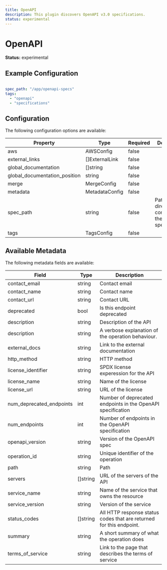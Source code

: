 ```yaml
---
title: OpenAPI
description: This plugin discovers OpenAPI v3.0 specifications.
status: experimental
---
```


# OpenAPI

**Status:** experimental

## Example Configuration

```yaml

spec_path: "/app/openapi-specs"
tags:
  - "openapi"
  - "specifications"

```

## Configuration
The following configuration options are available:

| Property | Type | Required | Description |
|----------|------|----------|-------------|
| aws | AWSConfig | false |  |
| external_links | []ExternalLink | false |  |
| global_documentation | []string | false |  |
| global_documentation_position | string | false |  |
| merge | MergeConfig | false |  |
| metadata | MetadataConfig | false |  |
| spec_path | string | false | Path to the directory containing the OpenAPI specifications |
| tags | TagsConfig | false |  |

## Available Metadata

The following metadata fields are available:

| Field | Type | Description |
|-------|------|-------------|
| contact_email | string | Contact email |
| contact_name | string | Contact name |
| contact_url | string | Contact URL |
| deprecated | bool | Is this endpoint deprecated |
| description | string | Description of the API |
| description | string | A verbose explanation of the operation behaviour. |
| external_docs | string | Link to the external documentation |
| http_method | string | HTTP method |
| license_identifier | string | SPDX license experession for the API |
| license_name | string | Name of the license |
| license_url | string | URL of the license |
| num_deprecated_endpoints | int | Number of deprecated endpoints in the OpenAPI specification |
| num_endpoints | int | Number of endpoints in the OpenAPI specification |
| openapi_version | string | Version of the OpenAPI spec |
| operation_id | string | Unique identifier of the operation |
| path | string | Path |
| servers | []string | URL of the servers of the API |
| service_name | string | Name of the service that owns the resource |
| service_version | string | Version of the service |
| status_codes | []string | All HTTP response status codes that are returned for this endpoint. |
| summary | string | A short summary of what the operation does |
| terms_of_service | string | Link to the page that describes the terms of service |